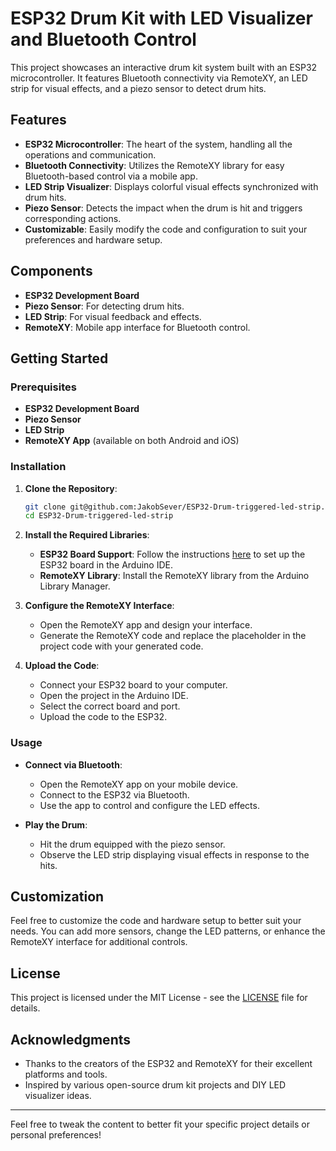 # ESP32 Drum Kit with LED Visualizer and Bluetooth Control

This project showcases an interactive drum kit system built with an ESP32 microcontroller. It features Bluetooth connectivity via RemoteXY, an LED strip for visual effects, and a piezo sensor to detect drum hits.

## Features

- **ESP32 Microcontroller**: The heart of the system, handling all the operations and communication.
- **Bluetooth Connectivity**: Utilizes the RemoteXY library for easy Bluetooth-based control via a mobile app.
- **LED Strip Visualizer**: Displays colorful visual effects synchronized with drum hits.
- **Piezo Sensor**: Detects the impact when the drum is hit and triggers corresponding actions.
- **Customizable**: Easily modify the code and configuration to suit your preferences and hardware setup.

## Components

- **ESP32 Development Board**
- **Piezo Sensor**: For detecting drum hits.
- **LED Strip**: For visual feedback and effects.
- **RemoteXY**: Mobile app interface for Bluetooth control.

## Getting Started

### Prerequisites

- **ESP32 Development Board**
- **Piezo Sensor**
- **LED Strip**
- **RemoteXY App** (available on both Android and iOS)

### Installation

1. **Clone the Repository**:
    ```bash
    git clone git@github.com:JakobSever/ESP32-Drum-triggered-led-strip.git
    cd ESP32-Drum-triggered-led-strip
    ```

2. **Install the Required Libraries**:
    - **ESP32 Board Support**: Follow the instructions [here](https://docs.espressif.com/projects/arduino-esp32/en/latest/installing.html) to set up the ESP32 board in the Arduino IDE.
    - **RemoteXY Library**: Install the RemoteXY library from the Arduino Library Manager.

3. **Configure the RemoteXY Interface**:
    - Open the RemoteXY app and design your interface.
    - Generate the RemoteXY code and replace the placeholder in the project code with your generated code.

4. **Upload the Code**:
    - Connect your ESP32 board to your computer.
    - Open the project in the Arduino IDE.
    - Select the correct board and port.
    - Upload the code to the ESP32.

### Usage

- **Connect via Bluetooth**:
    - Open the RemoteXY app on your mobile device.
    - Connect to the ESP32 via Bluetooth.
    - Use the app to control and configure the LED effects.

- **Play the Drum**:
    - Hit the drum equipped with the piezo sensor.
    - Observe the LED strip displaying visual effects in response to the hits.

## Customization

Feel free to customize the code and hardware setup to better suit your needs. You can add more sensors, change the LED patterns, or enhance the RemoteXY interface for additional controls.

## License

This project is licensed under the MIT License - see the [LICENSE](LICENSE) file for details.

## Acknowledgments

- Thanks to the creators of the ESP32 and RemoteXY for their excellent platforms and tools.
- Inspired by various open-source drum kit projects and DIY LED visualizer ideas.

---

Feel free to tweak the content to better fit your specific project details or personal preferences!
